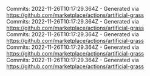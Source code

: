 Commits: 2022-11-26T10:17:29.364Z - Generated via https://github.com/marketplace/actions/artificial-grass
<br>
Commits: 2022-11-26T10:17:29.364Z - Generated via https://github.com/marketplace/actions/artificial-grass
<br>
Commits: 2022-11-26T10:17:29.364Z - Generated via https://github.com/marketplace/actions/artificial-grass
<br>
Commits: 2022-11-26T10:17:29.364Z - Generated via https://github.com/marketplace/actions/artificial-grass
<br>
Commits: 2022-11-26T10:17:29.364Z - Generated via https://github.com/marketplace/actions/artificial-grass
<br>
